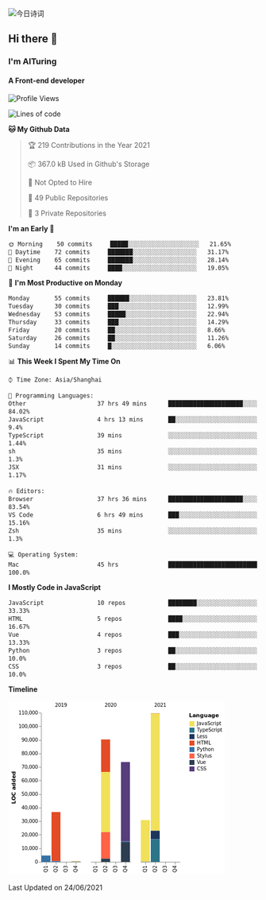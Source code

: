 <img alt="今日诗词" src="https://v2.jinrishici.com/one.svg?font-size=30&spacing=2&color=skyblue" style="max-width:100%; display: block; margin: 0 auto;">

## Hi there 👋
### I'm AITuring
#### A Front-end developer

<!-- <img src="./dhx.gif" width="400px"/> -->

<!--START_SECTION:waka-->
![Profile Views](http://img.shields.io/badge/Profile%20Views-11-blue)

![Lines of code](https://img.shields.io/badge/From%20Hello%20World%20I%27ve%20Written-346373%20lines%20of%20code-blue)

**🐱 My Github Data** 

> 🏆 219 Contributions in the Year 2021
 > 
> 📦 367.0 kB Used in Github's Storage 
 > 
> 🚫 Not Opted to Hire
 > 
> 📜 49 Public Repositories 
 > 
> 🔑 3 Private Repositories  
 > 
**I'm an Early 🐤** 

```text
🌞 Morning    50 commits     █████░░░░░░░░░░░░░░░░░░░░   21.65% 
🌆 Daytime    72 commits     ███████░░░░░░░░░░░░░░░░░░   31.17% 
🌃 Evening    65 commits     ███████░░░░░░░░░░░░░░░░░░   28.14% 
🌙 Night      44 commits     ████░░░░░░░░░░░░░░░░░░░░░   19.05%

```
📅 **I'm Most Productive on Monday** 

```text
Monday       55 commits     ██████░░░░░░░░░░░░░░░░░░░   23.81% 
Tuesday      30 commits     ███░░░░░░░░░░░░░░░░░░░░░░   12.99% 
Wednesday    53 commits     █████░░░░░░░░░░░░░░░░░░░░   22.94% 
Thursday     33 commits     ███░░░░░░░░░░░░░░░░░░░░░░   14.29% 
Friday       20 commits     ██░░░░░░░░░░░░░░░░░░░░░░░   8.66% 
Saturday     26 commits     ██░░░░░░░░░░░░░░░░░░░░░░░   11.26% 
Sunday       14 commits     █░░░░░░░░░░░░░░░░░░░░░░░░   6.06%

```


📊 **This Week I Spent My Time On** 

```text
⌚︎ Time Zone: Asia/Shanghai

💬 Programming Languages: 
Other                    37 hrs 49 mins      █████████████████████░░░░   84.02% 
JavaScript               4 hrs 13 mins       ██░░░░░░░░░░░░░░░░░░░░░░░   9.4% 
TypeScript               39 mins             ░░░░░░░░░░░░░░░░░░░░░░░░░   1.44% 
sh                       35 mins             ░░░░░░░░░░░░░░░░░░░░░░░░░   1.3% 
JSX                      31 mins             ░░░░░░░░░░░░░░░░░░░░░░░░░   1.17%

🔥 Editors: 
Browser                  37 hrs 36 mins      █████████████████████░░░░   83.54% 
VS Code                  6 hrs 49 mins       ███░░░░░░░░░░░░░░░░░░░░░░   15.16% 
Zsh                      35 mins             ░░░░░░░░░░░░░░░░░░░░░░░░░   1.3%

💻 Operating System: 
Mac                      45 hrs              █████████████████████████   100.0%

```

**I Mostly Code in JavaScript** 

```text
JavaScript               10 repos            ████████░░░░░░░░░░░░░░░░░   33.33% 
HTML                     5 repos             ████░░░░░░░░░░░░░░░░░░░░░   16.67% 
Vue                      4 repos             ███░░░░░░░░░░░░░░░░░░░░░░   13.33% 
Python                   3 repos             ██░░░░░░░░░░░░░░░░░░░░░░░   10.0% 
CSS                      3 repos             ██░░░░░░░░░░░░░░░░░░░░░░░   10.0%

```


**Timeline**

![Chart not found](https://raw.githubusercontent.com/AITuring/AITuring/main/charts/bar_graph.png) 


 Last Updated on 24/06/2021
<!--END_SECTION:waka-->


